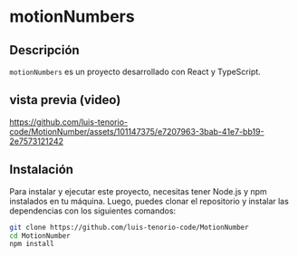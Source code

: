 # motionNumbers

## Descripción

`motionNumbers` es un proyecto desarrollado con React y TypeScript.

## vista previa (video)  
https://github.com/luis-tenorio-code/MotionNumber/assets/101147375/e7207963-3bab-41e7-bb19-2e7573121242

## Instalación



Para instalar y ejecutar este proyecto, necesitas tener Node.js y npm instalados en tu máquina. Luego, puedes clonar el repositorio y instalar las dependencias con los siguientes comandos:

```bash
git clone https://github.com/luis-tenorio-code/MotionNumber
cd MotionNumber
npm install
```
